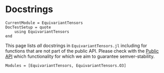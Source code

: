 # Docstrings 

```@meta
CurrentModule = EquivariantTensors
DocTestSetup = quote
    using EquivariantTensors
end
```

This page lists *all* docstrings in `EquivariantTensors.jl` including for functions that are not part of the public API. Please check with the [Public API](@ref) which functionality for which we aim to guarantee semver-stability.

```@autodocs
Modules = [EquivariantTensors, EquivariantTensors.O3]
```
